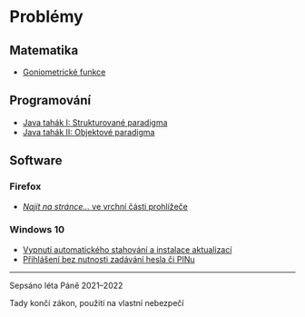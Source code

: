 # Problémy

## Matematika

* [Goniometrické funkce](./dox/Goniometrické%20funkce.MD)

<!--* [Lineární algebra](./dox/Lineární%20algebra.MD)-->

## Programování

* [Java tahák I: Strukturované paradigma](./dox/Java%208%20tahák.MD)
* [Java tahák II: Objektové paradigma](./dox/Java%2017%20tahák.MD)

## Software

### Firefox

* [_Najít na stránce..._ ve vrchní části prohlížeče](./dox/Firefox%20find%20bar%20on%20top.MD)

### Windows 10

* [Vypnutí automatického stahování a instalace aktualizací](./dox/Windows%20auto%20update%20off.MD)
* [Přihlášení bez nutnosti zadávání hesla či PINu](./dox/Windows%20auto%20login.MD)

---

Sepsáno léta Páně 2021–2022

Tady končí zákon, použití na vlastní nebezpečí
